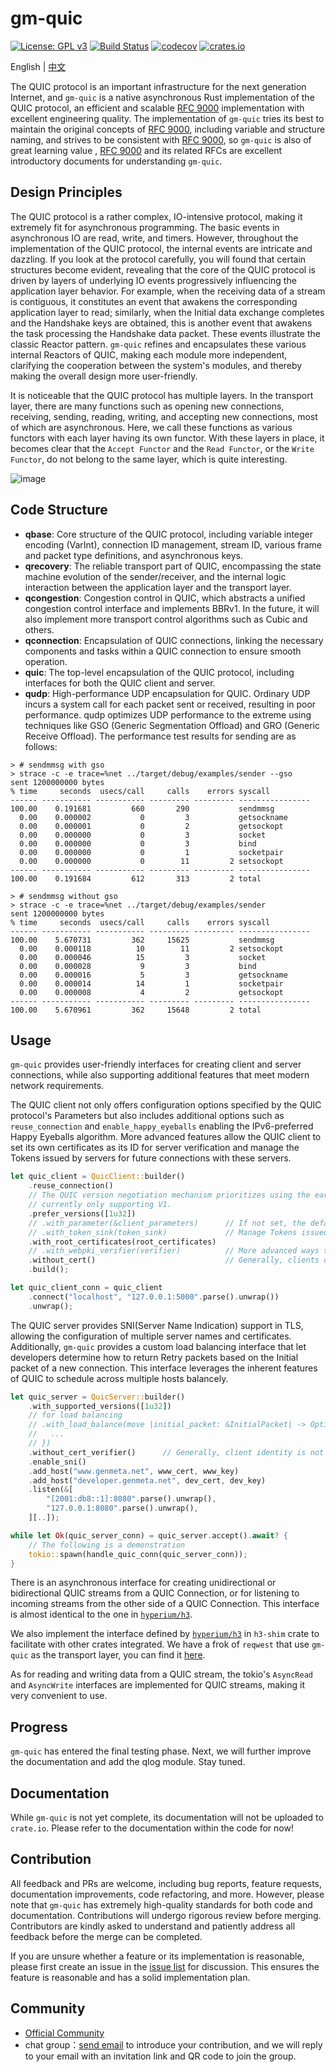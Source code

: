 # gm-quic

[![License: GPL v3](https://img.shields.io/badge/License-GPLv3-blue.svg)](https://www.gnu.org/licenses/gpl-3.0)
[![Build Status](https://img.shields.io/github/actions/workflow/status/genmeta/gm-quic/rust.yml)](https://github.com/genmeta/gm-quic/actions/workflows/rust.yml)
[![codecov](https://codecov.io/gh/genmeta/gm-quic/graph/badge.svg)](https://codecov.io/gh/genmeta/gm-quic)
[![crates.io](https://img.shields.io/crates/v/gm-quic.svg)](https://crates.io/crates/gm-quic)

English | [中文](README_CN.md)

The QUIC protocol is an important infrastructure for the next generation Internet, and `gm-quic` is a native asynchronous Rust implementation of the QUIC protocol, an efficient and scalable [RFC 9000][1] implementation with excellent engineering quality. The implementation of `gm-quic` tries its best to maintain the original concepts of [RFC 9000][1], including variable and structure naming, and strives to be consistent with [RFC 9000][1], so `gm-quic` is also of great learning value , [RFC 9000][1] and its related RFCs are excellent introductory documents for understanding `gm-quic`.


## Design Principles

The QUIC protocol is a rather complex, IO-intensive protocol, making it extremely fit for asynchronous programming. 
The basic events in asynchronous IO are read, write, and timers. However, throughout the implementation of the QUIC protocol, the internal events are intricate and dazzling. 
If you look at the protocol carefully, you will found that certain structures become evident, revealing that the core of the QUIC protocol is driven by layers of underlying IO events progressively influencing the application layer behavior. 
For example, when the receiving data of a stream is contiguous, it constitutes an event that awakens the corresponding application 
layer to read; 
similarly, when the Initial data exchange completes and the Handshake keys are obtained, this is another event that awakens the task processing the Handshake data packet. 
These events illustrate the classic Reactor pattern. 
`gm-quic` refines and encapsulates these various internal Reactors of QUIC, making each module more independent, clarifying the cooperation between the system's modules, and thereby making the overall design more user-friendly.

It is noticeable that the QUIC protocol has multiple layers. In the transport layer, there are many functions such as opening new connections, receiving, sending, reading, writing, and accepting new connections, most of which are asynchronous. 
Here, we call these functions as various functors with each layer having its own functor. 
With these layers in place, it becomes clear that the `Accept Functor` and the `Read Functor`, or the `Write Functor`, do not belong to the same layer, which is quite interesting.

![image](https://github.com/genmeta/gm-quic/blob/main/images/arch.png)


## Code Structure 

- **qbase**: Core structure of the QUIC protocol, including variable integer encoding (VarInt), connection ID management, stream ID, various frame and packet type definitions, and asynchronous keys.
- **qrecovery**: The reliable transport part of QUIC, encompassing the state machine evolution of the sender/receiver, and the internal logic interaction between the application layer and the transport layer.
- **qcongestion**: Congestion control in QUIC, which abstracts a unified congestion control interface and implements BBRv1. In the future, it will also implement more transport control algorithms such as Cubic and others.
- **qconnection**: Encapsulation of QUIC connections, linking the necessary components and tasks within a QUIC connection to ensure smooth operation.
- **quic**: The top-level encapsulation of the QUIC protocol, including interfaces for both the QUIC client and server.
- **qudp**: High-performance UDP encapsulation for QUIC. Ordinary UDP incurs a system call for each packet sent or received, resulting in poor performance. 
qudp optimizes UDP performance to the extreme using techniques like GSO (Generic Segmentation Offload) and GRO (Generic Receive Offload). The performance test results for sending are as follows:

```
> # sendmmsg with gso
> strace -c -e trace=%net ../target/debug/examples/sender --gso
sent 1200000000 bytes
% time     seconds  usecs/call     calls    errors syscall
------ ----------- ----------- --------- --------- ----------------
100.00    0.191681         660       290           sendmmsg
  0.00    0.000002           0         3           getsockname
  0.00    0.000001           0         2           getsockopt
  0.00    0.000000           0         3           socket
  0.00    0.000000           0         3           bind
  0.00    0.000000           0         1           socketpair
  0.00    0.000000           0        11         2 setsockopt
------ ----------- ----------- --------- --------- ----------------
100.00    0.191684         612       313         2 total

> # sendmmsg without gso
> strace -c -e trace=%net ../target/debug/examples/sender
sent 1200000000 bytes
% time     seconds  usecs/call     calls    errors syscall
------ ----------- ----------- --------- --------- ----------------
100.00    5.670731         362     15625           sendmmsg
  0.00    0.000118          10        11         2 setsockopt
  0.00    0.000046          15         3           socket
  0.00    0.000028           9         3           bind
  0.00    0.000016           5         3           getsockname
  0.00    0.000014          14         1           socketpair
  0.00    0.000008           4         2           getsockopt
------ ----------- ----------- --------- --------- ----------------
100.00    5.670961         362     15648         2 total
```

## Usage

`gm-quic` provides user-friendly interfaces for creating client and server connections, while also supporting additional features that meet modern network requirements.

The QUIC client not only offers configuration options specified by the QUIC protocol's Parameters but also includes additional options such as `reuse_connection` and `enable_happy_eyeballs` enabling the IPv6-preferred Happy Eyeballs algorithm. More advanced features allow the QUIC client to set its own certificates as its ID for server verification and manage the Tokens issued by servers for future connections with these servers.

```rust
let quic_client = QuicClient::builder()
    .reuse_connection()
    // The QUIC version negotiation mechanism prioritizes using the earlier versions, 
    // currently only supporting V1.
    .prefer_versions([1u32])                
    // .with_parameter(&client_parameters)      // If not set, the default parameters will be used
    // .with_token_sink(token_sink)             // Manage Tokens issued by various servers
    .with_root_certificates(root_certificates)
    // .with_webpki_verifier(verifier)          // More advanced ways to verify server certificates
    .without_cert()                             // Generally, clients do not need to set certificates
    .build();

let quic_client_conn = quic_client
    .connect("localhost", "127.0.0.1:5000".parse().unwrap())
    .unwrap();
```

The QUIC server provides SNI(Server Name Indication) support in TLS, allowing the configuration of multiple server names and certificates. Additionally, `gm-quic` provides a custom load balancing interface that let developers determine how to return Retry packets based on the Initial packet of a new connection. This interface leverages the inherent features of QUIC to schedule across multiple hosts balancely.

```rust
let quic_server = QuicServer::builder()
    .with_supported_versions([1u32])
    // for load balancing
    // .with_load_balance(move |initial_packet: &InitialPacket| -> Option<RetryPacket> {
    //   ...
    // })
    .without_cert_verifier()      // Generally, client identity is not verified
    .enable_sni()
    .add_host("www.genmeta.net", www_cert, www_key)
    .add_host("developer.genmeta.net", dev_cert, dev_key)
    .listen(&[
        "[2001:db8::1]:8080".parse().unwrap(),
        "127.0.0.1:8080".parse().unwrap(),
    ][..]);

while let Ok(quic_server_conn) = quic_server.accept().await? {
    // The following is a demonstration
    tokio::spawn(handle_quic_conn(quic_server_conn));
}
```

There is an asynchronous interface for creating unidirectional or bidirectional QUIC streams from a QUIC Connection, or for listening to incoming streams from the other side of a QUIC Connection. This interface is almost identical to the one in [`hyperium/h3`](https://github.com/hyperium/h3/blob/master/docs/PROPOSAL.md#5-quic-transport).

We also implement the interface defined by [`hyperium/h3`](https://github.com/hyperium/h3/blob/master/docs/PROPOSAL.md#5-quic-transport) in `h3-shim` crate to facilitate with other crates integrated. We have a frok of `reqwest` that use `gm-quic` as the transport layer, you can find it [here](https://github.com/genmeta/reqwest/tree/gm-quic).

As for reading and writing data from a QUIC stream, the tokio's `AsyncRead` and `AsyncWrite` interfaces are implemented for QUIC streams, making it very convenient to use.

## Progress

`gm-quic` has entered the final testing phase. Next, we will further improve the documentation and add the qlog module. Stay tuned.

## Documentation 

While `gm-quic` is not yet complete, its documentation will not be uploaded to `crate.io`. 
Please refer to the documentation within the code for now!

## Contribution 

All feedback and PRs are welcome, including bug reports, feature requests, documentation improvements, code refactoring, and more. 
However, please note that `gm-quic` has extremely high-quality standards for both code and documentation. 
Contributions will undergo rigorous review before merging.
Contributors are kindly asked to understand and patiently address all feedback before the merge can be completed.

If you are unsure whether a feature or its implementation is reasonable, please first create an issue in the [issue list](https://github.com/genmeta/gm-quic/issues) for discussion. 
This ensures the feature is reasonable and has a solid implementation plan.

## Community 

- [Official Community](https://github.com/genmeta/gm-quic/discussions)
- chat group：[send email](mailto:quic_team@genmeta.net) to introduce your contribution, 
and we will reply to your email with an invitation link and QR code to join the group.

[1]: https://www.rfc-editor.org/rfc/rfc9000.html
